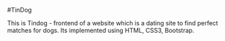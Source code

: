 #TinDog

This is Tindog -  frontend of a website which is a dating site to find perfect matches for dogs.
Its implemented using HTML, CSS3, Bootstrap.

